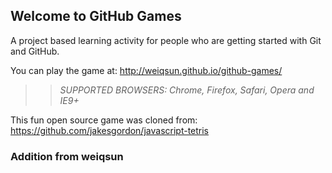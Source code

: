 ## Welcome to GitHub Games

A project based learning activity for people who are getting started with Git and GitHub.

You can play the game at: http://weiqsun.github.io/github-games/

>> _*SUPPORTED BROWSERS*: Chrome, Firefox, Safari, Opera and IE9+_

This fun open source game was cloned from: https://github.com/jakesgordon/javascript-tetris

### Addition from weiqsun
